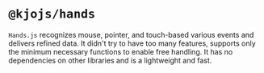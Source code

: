 # `@kjojs/hands`

`Hands.js` recognizes mouse, pointer, and touch-based various events and delivers refined data.
It didn't try to have too many features, supports only the minimum necessary functions to enable free handling.
It has no dependencies on other libraries and is a lightweight and fast.
